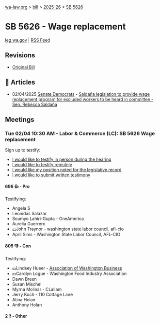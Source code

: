 [wa-law.org](/) > [bill](/bill/) > [2025-26](/bill/2025-26/) > [SB 5626](/bill/2025-26/sb/5626/)

# SB 5626 - Wage replacement
[leg.wa.gov](https://app.leg.wa.gov/billsummary?BillNumber=5626&Year=2025&Initiative=false) | [RSS Feed](./rss.xml)

## Revisions
* [Original Bill](1/)

## 📰 Articles
* 02/04/2025 [Senate Democrats](/org/senate_democrats/) - [Saldaña legislation to provide wage replacement program for excluded workers to be heard in committee - Sen. Rebecca Saldaña](https://senatedemocrats.wa.gov/saldana/2025/02/04/saldana-legislation-to-provide-wage-replacement-program-for-excluded-workers-to-be-heard-in-committee/#:~:text=Senate%20Bill%205626)

## Meetings
### Tue 02/04 10:30 AM - Labor & Commerce (LC): SB 5626 Wage replacement
Sign up to testify:
* [I would like to testify in person during the hearing](https://app.leg.wa.gov/csi/Testifier/Add?chamber=House&mId=32666&aId=163005&caId=25494&tId=1)
* [I would like to testify remotely](https://app.leg.wa.gov/csi/Testifier/Add?chamber=House&mId=32666&aId=163005&caId=25494&tId=2)
* [I would like my position noted for the legislative record](https://app.leg.wa.gov/csi/Testifier/Add?chamber=House&mId=32666&aId=163005&caId=25494&tId=3)
* [I would like to submit written testimony](https://app.leg.wa.gov/csi/Testifier/Add?chamber=House&mId=32666&aId=163005&caId=25494&tId=4)

#### 696 👍 - Pro
Testifying:
* Angela S
* Leonidas Salazar
* Soumyo Lahiri-Gupta - OneAmerica
* Aurelia Guerrero
* 💵John Traynor - washington state labor council, afl-cio
* April Sims - Washington State Labor Council, AFL-CIO

#### 805 👎 - Con
Testifying:
* 💵Lindsey Hueer - [Association of Washington Business](/org/association_of_washington_business/)
* 💵Carolyn Logue - Washington Food Industry Association
* Dawn Breen
* Susan Mischel
* Myrna Molinar - CLallam
* Jerry Koch - 110 Cottage Lane
* Atina Holan
* Anthony Holan

#### 2 ❓ - Other
